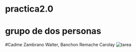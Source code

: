 # practica2.0
# grupo de dos personas
#Cadme Zambrano Walter, Banchon Remache Carolay
![tarea](https://github.com/Walter-Cadme/practica2.0/assets/170355113/dc41ee3a-8464-4a4d-b65f-c76f656f7853)
